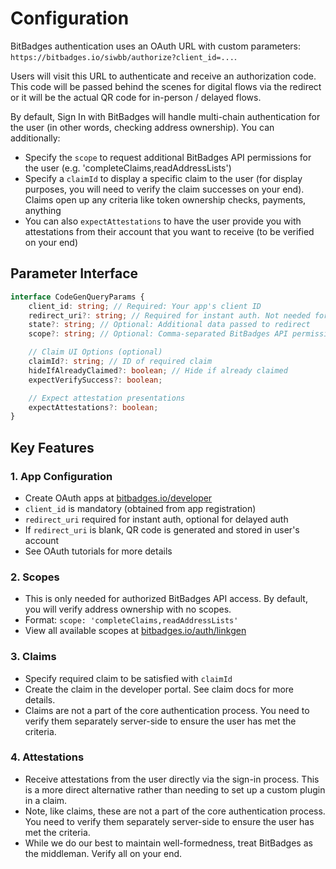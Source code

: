 # Configuration

BitBadges authentication uses an OAuth URL with custom parameters: `https://bitbadges.io/siwbb/authorize?client_id=...`.

Users will visit this URL to authenticate and receive an authorization code. This code will be passed behind the scenes for digital flows via the redirect or it will be the actual QR code for in-person / delayed flows.

By default, Sign In with BitBadges will handle multi-chain authentication for the user (in other words, checking address ownership). You can additionally:

* Specify the `scope` to request additional BitBadges API permissions for the user (e.g. 'completeClaims,readAddressLists')
* Specify a `claimId` to display a specific claim to the user (for display purposes, you will need to verify the claim successes on your end). Claims open up any criteria like token ownership checks, payments, anything
* You can also `expectAttestations` to have the user provide you with attestations from their account that you want to receive (to be verified on your end)

## Parameter Interface

```typescript
interface CodeGenQueryParams {
    client_id: string; // Required: Your app's client ID
    redirect_uri?: string; // Required for instant auth. Not needed for QR code auth.
    state?: string; // Optional: Additional data passed to redirect
    scope?: string; // Optional: Comma-separated BitBadges API permission scopes (e.g. 'completeClaims,readAddressLists')

    // Claim UI Options (optional)
    claimId?: string; // ID of required claim
    hideIfAlreadyClaimed?: boolean; // Hide if already claimed
    expectVerifySuccess?: boolean;

    // Expect attestation presentations
    expectAttestations?: boolean;
}
```

## Key Features

### 1. App Configuration

* Create OAuth apps at [bitbadges.io/developer](https://bitbadges.io/developer)
* `client_id` is mandatory (obtained from app registration)
* `redirect_uri` required for instant auth, optional for delayed auth
* If `redirect_uri` is blank, QR code is generated and stored in user's account
* See OAuth tutorials for more details

### 2. Scopes

* This is only needed for authorized BitBadges API access. By default, you will verify address ownership with no scopes.
* Format: `scope: 'completeClaims,readAddressLists'`
* View all available scopes at [bitbadges.io/auth/linkgen](https://bitbadges.io/auth/linkgen)

### 3. Claims

* Specify required claim to be satisfied with `claimId`
* Create the claim in the developer portal. See claim docs for more details.
* Claims are not a part of the core authentication process. You need to verify them separately server-side to ensure the user has met the criteria.

### 4. Attestations

* Receive attestations from the user directly via the sign-in process. This is a more direct alternative rather than needing to set up a custom plugin in a claim.
* Note, like claims, these are not a part of the core authentication process. You need to verify them separately server-side to ensure the user has met the criteria.
* While we do our best to maintain well-formedness, treat BitBadges as the middleman. Verify all on your end.
